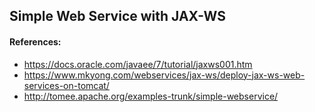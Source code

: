 ## Simple Web Service with JAX-WS

#### References:
* https://docs.oracle.com/javaee/7/tutorial/jaxws001.htm
* https://www.mkyong.com/webservices/jax-ws/deploy-jax-ws-web-services-on-tomcat/
* http://tomee.apache.org/examples-trunk/simple-webservice/